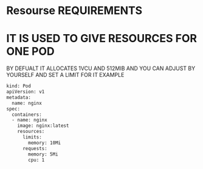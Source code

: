 # Resourse REQUIREMENTS
# IT IS USED TO GIVE RESOURCES FOR ONE POD 
BY DEFUALT IT ALLOCATES 1VCU AND 512MIB AND YOU CAN ADJUST BY YOURSELF AND SET A LIMIT FOR IT
EXAMPLE
```bash
kind: Pod
apiVersion: v1
metadata:
  name: nginx
spec:
  containers:
  - name: nginx
    image: nginx:latest
    resources:
      limits:
        memory: 10Mi
      requests:
        memory: 5Mi
        cpu: 1